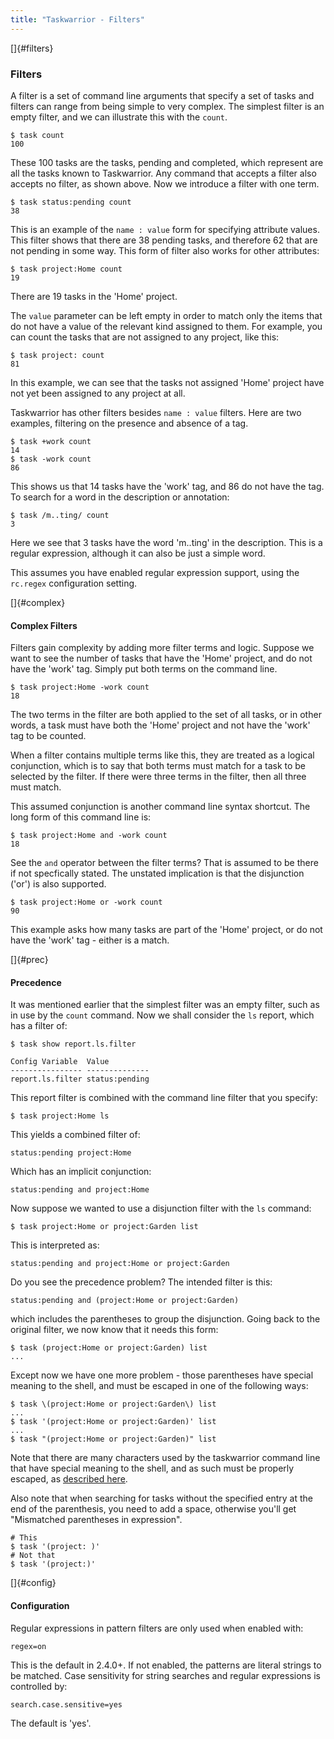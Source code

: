```yaml
---
title: "Taskwarrior - Filters"
---
```


[]{#filters}

### Filters

A filter is a set of command line arguments that specify a set of tasks and
filters can range from being simple to very complex. The simplest filter is an
empty filter, and we can illustrate this with the `count`.

    $ task count
    100

These 100 tasks are the tasks, pending and completed, which represent are all
the tasks known to Taskwarrior. Any command that accepts a filter also accepts
no filter, as shown above. Now we introduce a filter with one term.

    $ task status:pending count
    38

This is an example of the `name : value` form for specifying attribute values.
This filter shows that there are 38 pending tasks, and therefore 62 that are not
pending in some way. This form of filter also works for other attributes:

    $ task project:Home count
    19

There are 19 tasks in the \'Home\' project.

The `value` parameter can be left empty in order to match only the items that do
not have a value of the relevant kind assigned to them. For example, you can
count the tasks that are not assigned to any project, like this:

    $ task project: count
    81

In this example, we can see that the tasks not assigned \'Home\' project have
not yet been assigned to any project at all.

Taskwarrior has other filters besides `name : value` filters. Here are two
examples, filtering on the presence and absence of a tag.

    $ task +work count
    14
    $ task -work count
    86

This shows us that 14 tasks have the \'work\' tag, and 86 do not have the tag.
To search for a word in the description or annotation:

    $ task /m..ting/ count
    3

Here we see that 3 tasks have the word \'m..ting\' in the description. This is a
regular expression, although it can also be just a simple word.

This assumes you have enabled regular expression support, using the `rc.regex`
configuration setting.

[]{#complex}

#### Complex Filters

Filters gain complexity by adding more filter terms and logic. Suppose we want
to see the number of tasks that have the \'Home\' project, and do not have the
\'work\' tag. Simply put both terms on the command line.

    $ task project:Home -work count
    18

The two terms in the filter are both applied to the set of all tasks, or in
other words, a task must have both the \'Home\' project and not have the
\'work\' tag to be counted.

When a filter contains multiple terms like this, they are treated as a logical
conjunction, which is to say that both terms must match for a task to be
selected by the filter. If there were three terms in the filter, then all three
must match.

This assumed conjunction is another command line syntax shortcut. The long form
of this command line is:

    $ task project:Home and -work count
    18

See the `and` operator between the filter terms? That is assumed to be there if
not specfically stated. The unstated implication is that the disjunction
(\'or\') is also supported.

    $ task project:Home or -work count
    90

This example asks how many tasks are part of the \'Home\' project, or do not
have the \'work\' tag - either is a match.

[]{#prec}

#### Precedence

It was mentioned earlier that the simplest filter was an empty filter, such as
in use by the `count` command. Now we shall consider the `ls` report, which has
a filter of:

    $ task show report.ls.filter

    Config Variable  Value
    ---------------- --------------
    report.ls.filter status:pending

This report filter is combined with the command line filter that you specify:

    $ task project:Home ls

This yields a combined filter of:

    status:pending project:Home

Which has an implicit conjunction:

    status:pending and project:Home

Now suppose we wanted to use a disjunction filter with the `ls` command:

    $ task project:Home or project:Garden list

This is interpreted as:

    status:pending and project:Home or project:Garden

Do you see the precedence problem? The intended filter is this:

    status:pending and (project:Home or project:Garden)

which includes the parentheses to group the disjunction. Going back to the
original filter, we now know that it needs this form:

    $ task (project:Home or project:Garden) list
    ...

Except now we have one more problem - those parentheses have special meaning to
the shell, and must be escaped in one of the following ways:

    $ task \(project:Home or project:Garden\) list
    ...
    $ task '(project:Home or project:Garden)' list
    ...
    $ task "(project:Home or project:Garden)" list

Note that there are many characters used by the taskwarrior command line that
have special meaning to the shell, and as such must be properly escaped, as
[described here](/docs/escapes.html).

Also note that when searching for tasks without the specified entry at the end
of the parenthesis, you need to add a space, otherwise you\'ll get \"Mismatched
parentheses in expression\".

    # This
    $ task '(project: )'
    # Not that
    $ task '(project:)'

[]{#config}

#### Configuration

Regular expressions in pattern filters are only used when enabled with:

    regex=on

This is the default in 2.4.0+. If not enabled, the patterns are literal strings
to be matched. Case sensitivity for string searches and regular expressions is
controlled by:

    search.case.sensitive=yes

The default is \'yes\'.
